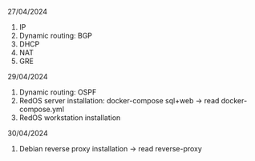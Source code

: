 27/04/2024 

1. IP
2. Dynamic routing: BGP
3. DHCP
4. NAT
5. GRE

29/04/2024

1. Dynamic routing: OSPF
2. RedOS server installation: docker-compose sql+web -> read docker-compose.yml
3. RedOS workstation installation

30/04/2024

1. Debian reverse proxy installation -> read reverse-proxy
